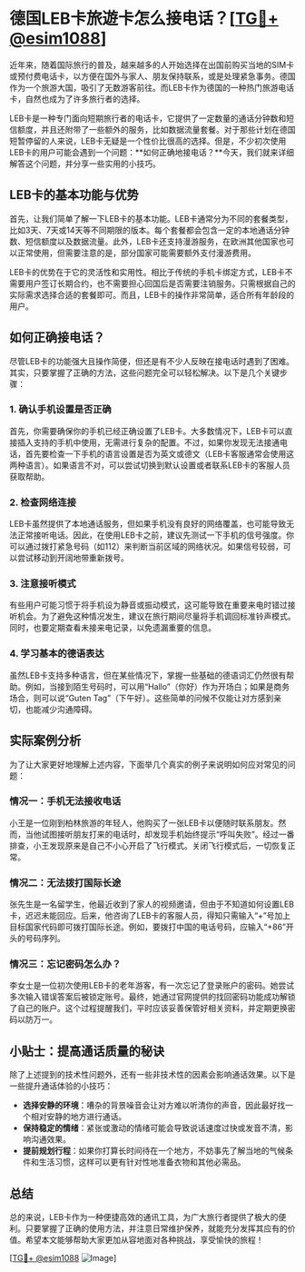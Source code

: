 # 德国LEB卡旅遊卡怎么接电话？[[TG💪+ @esim1088](https://t.me/s/esim1088)]

近年来，随着国际旅行的普及，越来越多的人开始选择在出国前购买当地的SIM卡或预付费电话卡，以方便在国外与家人、朋友保持联系，或是处理紧急事务。德国作为一个旅游大国，吸引了无数游客前往。而LEB卡作为德国的一种热门旅游电话卡，自然也成为了许多旅行者的选择。

LEB卡是一种专门面向短期旅行者的电话卡，它提供了一定数量的通话分钟数和短信额度，并且还附带了一些额外的服务，比如数据流量套餐。对于那些计划在德国短暂停留的人来说，LEB卡无疑是一个性价比很高的选择。但是，不少初次使用LEB卡的用户可能会遇到一个问题：**如何正确地接电话？**今天，我们就来详细解答这个问题，并分享一些实用的小技巧。

## LEB卡的基本功能与优势

首先，让我们简单了解一下LEB卡的基本功能。LEB卡通常分为不同的套餐类型，比如3天、7天或14天等不同期限的版本。每个套餐都会包含一定的本地通话分钟数、短信额度以及数据流量。此外，LEB卡还支持漫游服务，在欧洲其他国家也可以正常使用，但需要注意的是，部分国家可能需要额外支付漫游费用。

LEB卡的优势在于它的灵活性和实用性。相比于传统的手机卡绑定方式，LEB卡不需要用户签订长期合约，也不需要担心回国后是否需要注销服务。只需根据自己的实际需求选择合适的套餐即可。而且，LEB卡的操作非常简单，适合所有年龄段的用户。

## 如何正确接电话？

尽管LEB卡的功能强大且操作简便，但还是有不少人反映在接电话时遇到了困难。其实，只要掌握了正确的方法，这些问题完全可以轻松解决。以下是几个关键步骤：

### 1. 确认手机设置是否正确

首先，你需要确保你的手机已经正确设置了LEB卡。大多数情况下，LEB卡可以直接插入支持的手机中使用，无需进行复杂的配置。不过，如果你发现无法接通电话，首先要检查一下手机的语言设置是否为英文或德文（LEB卡客服通常会使用这两种语言）。如果语言不对，可以尝试切换到默认设置或者联系LEB卡的客服人员获取帮助。

### 2. 检查网络连接

LEB卡虽然提供了本地通话服务，但如果手机没有良好的网络覆盖，也可能导致无法正常接听电话。因此，在使用LEB卡之前，建议先测试一下手机的信号强度。你可以通过拨打紧急号码（如112）来判断当前区域的网络状况。如果信号较弱，可以尝试移动到开阔地带重新拨号。

### 3. 注意接听模式

有些用户可能习惯于将手机设为静音或振动模式，这可能导致在重要来电时错过接听机会。为了避免这种情况发生，建议在旅行期间尽量将手机调回标准铃声模式。同时，也要定期查看未接来电记录，以免遗漏重要的信息。

### 4. 学习基本的德语表达

虽然LEB卡支持多种语言，但在某些情况下，掌握一些基础的德语词汇仍然很有帮助。例如，当接到陌生号码时，可以用“Hallo”（你好）作为开场白；如果是商务场合，则可以说“Guten Tag”（下午好）。这些简单的问候不仅能让对方感到亲切，也能减少沟通障碍。

## 实际案例分析

为了让大家更好地理解上述内容，下面举几个真实的例子来说明如何应对常见的问题：

### 情况一：手机无法接收电话

小王是一位刚到柏林旅游的年轻人，他购买了一张LEB卡以便随时联系朋友。然而，当他试图接听朋友打来的电话时，却发现手机始终提示“呼叫失败”。经过一番排查，小王发现原来是自己不小心开启了飞行模式。关闭飞行模式后，一切恢复正常。

### 情况二：无法拨打国际长途

张先生是一名留学生，他最近收到了家人的视频邀请，但由于不知道如何设置LEB卡，迟迟未能回应。后来，他咨询了LEB卡的客服人员，得知只需输入“+”号加上目标国家代码即可拨打国际长途。例如，要拨打中国的电话号码，应输入“+86”开头的号码序列。

### 情况三：忘记密码怎么办？

李女士是一位初次使用LEB卡的老年游客，有一次忘记了登录账户的密码。她尝试多次输入错误答案后被锁定账号。最终，她通过官网提供的找回密码功能成功解锁了自己的账户。这个过程提醒我们，平时应该妥善保管好相关资料，并定期更换密码以防万一。

## 小贴士：提高通话质量的秘诀

除了上述提到的技术性问题外，还有一些非技术性的因素会影响通话效果。以下是一些提升通话体验的小技巧：

- **选择安静的环境**：嘈杂的背景噪音会让对方难以听清你的声音，因此最好找一个相对安静的地方进行通话。
- **保持稳定的情绪**：紧张或激动的情绪可能会导致说话速度过快或发音不清，影响沟通效果。
- **提前规划行程**：如果你打算长时间待在一个地方，不妨事先了解当地的气候条件和生活习惯，这样可以更有针对性地准备衣物和其他必需品。

## 总结

总的来说，LEB卡作为一种便捷高效的通讯工具，为广大旅行者提供了极大的便利。只要掌握了正确的使用方法，并注意日常维护保养，就能充分发挥其应有的价值。希望本文能够帮助大家更加从容地面对各种挑战，享受愉快的旅程！

[[TG💪+ @esim1088](https://t.me/s/esim1088) ![Image](https://i.postimg.cc/4NQfJmqS/Snipaste-2025-05-13-00-14-12.png)]